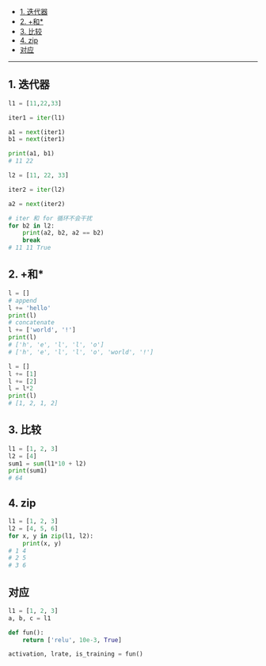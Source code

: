 - [1. 迭代器](#1-迭代器)
- [2. +和\*](#2-和)
- [3. 比较](#3-比较)
- [4. zip](#4-zip)
- [对应](#对应)

---
## 1. 迭代器

```python
l1 = [11,22,33]

iter1 = iter(l1)

a1 = next(iter1)
b1 = next(iter1)

print(a1, b1)
# 11 22
```

```python
l2 = [11, 22, 33]

iter2 = iter(l2)

a2 = next(iter2)

# iter 和 for 循环不会干扰
for b2 in l2:
    print(a2, b2, a2 == b2)
    break
# 11 11 True
```

## 2. +和*
```python
l = []
# append
l += 'hello'
print(l)
# concatenate
l += ['world', '!']
print(l)
# ['h', 'e', 'l', 'l', 'o']
# ['h', 'e', 'l', 'l', 'o', 'world', '!']
```

```python
l = []
l += [1]
l += [2]
l = l*2
print(l)
# [1, 2, 1, 2]
```

## 3. 比较
```python
l1 = [1, 2, 3]
l2 = [4]
sum1 = sum(l1*10 + l2)
print(sum1)
# 64
```

## 4. zip

```python
l1 = [1, 2, 3]
l2 = [4, 5, 6]
for x, y in zip(l1, l2):
    print(x, y)
# 1 4
# 2 5
# 3 6
```

## 对应

```python
l1 = [1, 2, 3]
a, b, c = l1
```

```python
def fun():
    return ['relu', 10e-3, True]

activation, lrate, is_training = fun()
```